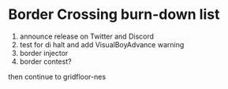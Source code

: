 Border Crossing burn-down list
==============================

1. announce release on Twitter and Discord
2. test for di halt and add VisualBoyAdvance warning
3. border injector
4. border contest?

then continue to gridfloor-nes
